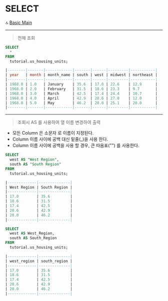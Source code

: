 SELECT
==========

🔝 [Basic Main](./0.%20Basic%20Main.md)

***
> 전체 조회

```sql
SELECT
  *
FROM
  tutorial.us_housing_units;

|--------|-------|------------|-------|------|---------|-----------| 
| year   | month | month_name | south | west | midwest | northeast | 
|--------|-------|------------|-------|------|---------|-----------| 
| 1968.0 | 1.0   | January    | 35.6  | 17.0 | 22.6    | 12.9      | 
| 1968.0 | 2.0   | February   | 31.5  | 18.6 | 23.3    | 9.7       | 
| 1968.0 | 3.0   | March      | 42.5  | 17.4 | 24.4    | 10.7      | 
| 1968.0 | 4.0   | April      | 42.9  | 20.6 | 27.0    | 12.0      | 
| 1968.0 | 5.0   | May        | 46.2  | 20.0 | 25.1    | 20.0      | 
|--------|-------|------------|-------|------|---------|-----------| 
```
***
> 조회시 AS 를 사용하여 열 이름 변경하여 출력

- 모든 Column 은 소문자 로 이름이 지정된다.
- Column 이름 사이에 공백 대신 밑줄(_)을 사용 한다.
- Column 이름 사이에 공백을 사용 할 경우, 큰 따옴표("") 를 사용한다.


```sql
SELECT
  west AS "West Region",
  south AS "South Region"
FROM
  tutorial.us_housing_units;

|-------------|--------------|
| West Region | South Region | 
|-------------|--------------| 
| 17.0        | 35.6         | 
| 18.6        | 31.5         | 
| 17.4        | 42.5         | 
| 20.6        | 42.9         | 
| 20.0        | 46.2         |
|-------------|--------------|
```

```sql
SELECT
  west AS West_Region,
  south AS South_Region
FROM
  tutorial.us_housing_units;

|-------------|--------------|
| west_region | south_region | 
|-------------|--------------| 
| 17.0        | 35.6         | 
| 18.6        | 31.5         | 
| 17.4        | 42.5         | 
| 20.6        | 42.9         | 
| 20.0        | 46.2         |
|-------------|--------------|
```
